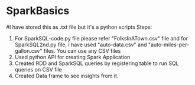 # SparkBasics
#I have stored this as .txt file but it's a python scripts
Steps:
1. For SparkSQL-code.py file please refer "FolksInATown.csv" file and for SparkSQL2nd.py file, I have used "auto-data.csv" and "auto-miles-per-gallon.csv" files. You can use any CSV files
2. Used python API for creating Spark Application
3. Created RDD and SparkSQL queries by registering table to run SQL queries on CSV file
4. Created Data frame to see insights from it.
